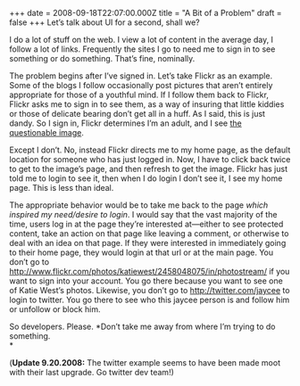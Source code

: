 +++
date = 2008-09-18T22:07:00.000Z
title = "A Bit of a Problem"
draft = false
+++
Let’s talk about UI for a second, shall we?

I do a lot of stuff on the web. I view a lot of content in the average
day, I follow a lot of links. Frequently the sites I go to need me to
sign in to see something or do something. That’s fine, nominally.

The problem begins after I’ve signed in. Let’s take Flickr as an
example. Some of the blogs I follow occasionally post pictures that
aren’t entirely appropriate for those of a youthful mind. If I follow
them back to Flickr, Flickr asks me to sign in to see them, as a way of
insuring that little kiddies or those of delicate bearing don’t get all
in a huff. As I said, this is just dandy. So I sign in, Flickr
determines I’m an adult, and I see [the questionable
image](http://www.flickr.com/photos/katiewest/2458048075/in/photostream/).

Except I don’t. No, instead Flickr directs me to my home page, as the
default location for someone who has just logged in. Now, I have to
click back twice to get to the image’s page, and then refresh to get the
image. Flickr has just told me to login to see it, then when I do login
I don’t see it, I see my home page. This is less than ideal.

The appropriate behavior would be to take me back to the page *which
inspired my need/desire to login*. I would say that the vast majority of
the time, users log in at the page they’re interested at—either to see
protected content, take an action on that page like leaving a comment,
or otherwise to deal with an idea on that page. If they were interested
in immediately going to their home page, they would login at that url or
at the main page. You don’t go to
<http://www.flickr.com/photos/katiewest/2458048075/in/photostream/> if
you want to sign into your account. You go there because you want to see
one of Katie West’s photos. Likewise, you don’t go to
<http://twitter.com/jaycee> to login to twitter. You go there to see who
this jaycee person is and follow him or unfollow or block him.

So developers. Please. *Don’t take me away from where I’m trying to do
something.\
*

(**Update 9.20.2008:** The twitter example seems to have been made moot
with their last upgrade. Go twitter dev team!)
